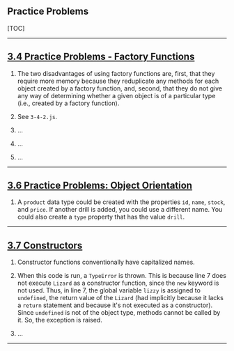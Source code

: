 ## Practice Problems

[TOC]

---

## [3.4 Practice Problems - Factory Functions](https://launchschool.com/lessons/e3c64e3f/assignments/bf77a962)

1. The two disadvantages of using factory functions are, first, that they require more memory because they reduplicate any methods for each object created by a factory function, and, second, that they do not give any way of determining whether a given object is of a particular type (i.e., created by a factory function).

2. See `3-4-2.js`.

3. ...

4. ...

5. ...

---

## [3.6 Practice Problems: Object Orientation](https://launchschool.com/lessons/e3c64e3f/assignments/c8712db5)

1. A `product` data type could be created with the properties `id`, `name`, `stock`, and `price`. If another drill is added, you could use a different name. You could also create a `type` property that has the value `drill`.

---

## [3.7 Constructors](https://launchschool.com/lessons/e3c64e3f/assignments/5ca112a7)

1. Constructor functions conventionally have capitalized names.

2. When this code is run, a `TypeError` is thrown. This is because line 7 does not execute `Lizard` as a constructor function, since the `new` keyword is not used. Thus, in line 7, the global variable `lizzy` is assigned to `undefined`, the return value of the `Lizard` (had implicitly because it lacks a `return` statement and because it's not executed as a constructor). Since `undefined` is not of the object type, methods cannot be called by it. So, the exception is raised.

3. ...

---
